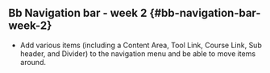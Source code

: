 ## Bb Navigation bar - week 2 {#bb-navigation-bar-week-2}

*   Add various items (including a Content Area, Tool Link, Course Link, Sub header, and Divider) to the navigation menu and be able to move items around.